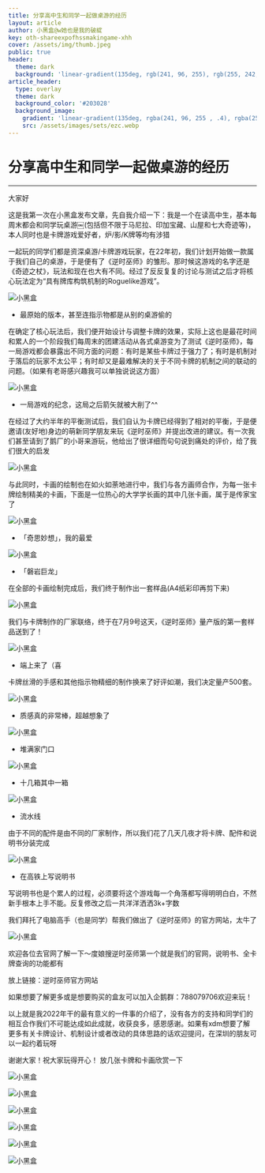 ```yaml
---
title: 分享高中生和同学一起做桌游的经历
layout: article
author: 小黑盒@w她也是我的破綻
key: oth-shareexpofhssmakingame-xhh
cover: /assets/img/thumb.jpeg
public: true
header:
  theme: dark
  background: 'linear-gradient(135deg, rgb(241, 96, 255), rgb(255, 242, 0))'
article_header:
  type: overlay
  theme: dark
  background_color: '#203028'
  background_image:
    gradient: 'linear-gradient(135deg, rgba(241, 96, 255 , .4), rgba(255, 242, 0, .4))'
    src: /assets/images/sets/ezc.webp
---
```


# 分享高中生和同学一起做桌游的经历
---
大家好

这是我第一次在小黑盒发布文章，先自我介绍一下：我是一个在读高中生，基本每周末都会和同学玩桌游￼(包括但不限于马尼拉、印加宝藏、山屋和七大奇迹等)，本人同时也是卡牌游戏爱好者，炉/影/K牌等均有涉猎

一起玩的同学们都是资深桌游/卡牌游戏玩家，在22年初，我们计划开始做一款属于我们自己的桌游，于是便有了《逆时巫师》的雏形。那时候这游戏的名字还是《奇迹之杖》，玩法和现在也大有不同。经过了反反复复的讨论与测试之后才将核心玩法定为“具有牌库构筑机制的Roguelike游戏”。

![小黑盒](https://imgheybox.max-c.com/bbs/2023/01/08/fa09359576d121a31d16694caaf0d57c/thumb.jpeg)

* 最原始的版本，甚至连指示物都是从别的桌游偷的

在确定了核心玩法后，我们便开始设计与调整卡牌的效果，实际上这也是最花时间和累人的一个阶段我们每周末的团建活动从各式桌游变为了测试《逆时巫师》，每一局游戏都会暴露出不同方面的问题：有时是某些卡牌过于强力了；有时是机制对于落后的玩家不太公平；有时却又是最难解决的关于不同卡牌的机制之间的联动的问题。（如果有老哥感兴趣我可以单独说说这方面）

![小黑盒](https://imgheybox.max-c.com/bbs/2023/01/08/9c0ef72e84c5093a44487f4cbfc7d5b2/thumb.jpeg)

* 一局游戏的纪念，这局之后箭矢就被大削了^^

在经过了大约半年的平衡测试后，我们自认为卡牌已经得到了相对的平衡，于是便邀请(友好地)身边的萌新同学朋友来玩《逆时巫师》并提出改进的建议。有一次我们甚至请到了鹅厂的小哥来游玩，他给出了很详细而句句说到痛处的评价，给了我们很大的启发

![小黑盒](https://imgheybox.max-c.com/bbs/2023/01/08/45a7ff397079f8bfb170004d983e25c1/thumb.jpeg)

与此同时，卡画的绘制也在如火如荼地进行中，我们与各方画师合作，为每一张卡牌绘制精美的卡画，下面是一位热心的大学学长画的其中几张卡画，属于是传家宝了

![小黑盒](https://imgheybox.max-c.com/bbs/2023/01/08/d1dd4bababd0fac5d713b46f134e152a/thumb.jpeg)

* 「奇思妙想」，我的最爱

![小黑盒](https://imgheybox.max-c.com/bbs/2023/01/08/c21f89d007fba3380fb457242c8163bf/thumb.jpeg)

* 「磐岩巨龙」

在全部的卡画绘制完成后，我们终于制作出一套样品(A4纸彩印再剪下来)

![小黑盒](https://imgheybox.max-c.com/bbs/2023/01/08/13e493ce6f4118626b794957c15d81f4/thumb.jpeg)

我们与卡牌制作的厂家联络，终于在7月9号这天，《逆时巫师》量产版的第一套样品送到了！

![小黑盒](https://imgheybox.max-c.com/bbs/2023/01/08/5f13e8bab18acb9fe9ae830bd13cf061/thumb.jpeg)

* 端上来了（喜

卡牌丝滑的手感和其他指示物精细的制作换来了好评如潮，我们决定量产500套。


![小黑盒](https://imgheybox.max-c.com/bbs/2023/01/09/21c04382e82c9270d0ce952d5c044247/thumb.jpeg)

* 质感真的非常棒，超越想象了

![小黑盒](https://imgheybox.max-c.com/bbs/2023/01/08/e499516f0886e454afd16ae1be6ce1cb/thumb.jpeg)

* 堆满家门口

![小黑盒](https://imgheybox.max-c.com/bbs/2023/01/08/cd54f232c1c313dcbc084f40749f82fe/thumb.jpeg)

* 十几箱其中一箱

![小黑盒](https://imgheybox.max-c.com/bbs/2023/01/08/f02480a840347f06155c9f74a3eb2fe2/thumb.jpeg)

* 流水线

由于不同的配件是由不同的厂家制作，所以我们花了几天几夜才将卡牌、配件和说明书分装完成


![小黑盒](https://imgheybox.max-c.com/bbs/2023/01/08/d9b926722f20a2ea16da42b418360ee2/thumb.jpeg)

* 在高铁上写说明书

写说明书也是个累人的过程，必须要将这个游戏每一个角落都写得明明白白，不然新手根本上手不能。反复修改之后一共洋洋洒洒3k+字数

我们拜托了电脑高手（也是同学）帮我们做出了《逆时巫师》的官方网站，太牛了

![小黑盒](https://imgheybox.max-c.com/bbs/2023/01/08/b72a94d373d3b1a0477a2e31270e837f/thumb.jpeg)

欢迎各位去官网了解一下～度娘搜逆时巫师第一个就是我们的官网，说明书、全卡牌查询的功能都有

放上链接：逆时巫师官方网站

如果想要了解更多或是想要购买的盒友可以加入企鹅群：788079706欢迎来玩！

以上就是我2022年干的最有意义的一件事的介绍了，没有各方的支持和同学们的相互合作我们不可能达成如此成就，收获良多，感恩感谢。如果有xdm想要了解更多有关卡牌设计、机制设计或者改动的具体思路的话欢迎提问，在深圳的朋友可以一起约着玩呀

谢谢大家！祝大家玩得开心！
放几张卡牌和卡画欣赏一下

![小黑盒](https://imgheybox.max-c.com/bbs/2023/01/08/7721fbb30a351f3162a0501194d9fa41/thumb.jpeg)

![小黑盒](https://imgheybox.max-c.com/bbs/2023/01/08/7b3e4d8419684eb2f81e0a6e9a2eff95/thumb.jpeg)

![小黑盒](https://imgheybox.max-c.com/bbs/2023/01/08/78ff23fa3d19be45b40358c726e0a2b8/thumb.jpeg)

![小黑盒](https://imgheybox.max-c.com/bbs/2023/01/08/45c770202d6f7bc3cdf81014e494a4ec/thumb.jpeg)

![小黑盒](https://imgheybox.max-c.com/bbs/2023/01/08/a64a077e03adff10f3a40b17abee0e4a/thumb.jpeg)

![小黑盒](https://imgheybox.max-c.com/bbs/2023/01/08/f239d2ce8657daaf504c4a209f54e7ef/thumb.jpeg)












